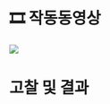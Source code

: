 # 🎞️ 작동동영상
<img src="![GIFMaker_me](https://github.com/Likelion-Inha-11/fe-react-clone-coding/assets/129189098/84841ee5-4963-4f58-b530-296187a12a5c)
">


# 고찰 및 결과

